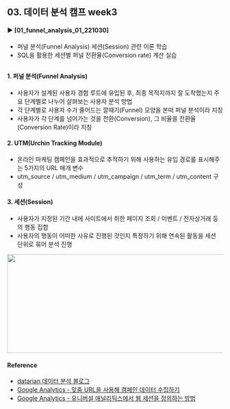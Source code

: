 ####
## 03. 데이터 분석 캠프 week3
#### ► [01_funnel_analysis_01_221030]
- 퍼널 분석(Funnel Analysis) 세션(Session) 관련 이론 학습
- SQL을 활용한 세션별 퍼널 전환율(Conversion rate) 계산 실습
##
#### 1. 퍼널 분석(Funnel Analysis)
- 사용자가 설계된 사용자 경험 루트에 유입된 후, 최종 목적지까지 잘 도착했는지 주요 단계별로 나누어 살펴보는 사용자 분석 방법
- 각 단계별로 사용자 수가 줄어드는 깔때기(Funnel) 모양을 본떠 퍼널 분석이라 지칭
- 사용자가 각 단계를 넘어가는 것을 전환(Conversion), 그 비율을 전환율(Conversion Rate)이라 지칭
#### 2. UTM(Urchin Tracking Module) 
- 온라인 마케팅 캠페인을 효과적으로 추적하기 위해 사용하는 유입 경로를 표시해주는 5가지의 URL 매개 변수
- utm_source / utm_medium / utm_campaign / utm_term / utm_content 구성
#### 3. 세션(Session)
- 사용자가 지정된 기간 내에 사이트에서 취한 페이지 조회 / 이벤트 / 전자상거래 등의 행동 집합
- 사용자의 행동이 어떠한 사유로 진행된 것인지 특정하기 위해 연속된 활동을 세션 단위로 묶어 분석 진행
<img src="https://user-images.githubusercontent.com/109773795/198859313-4ce1f4da-fce8-455c-9bc7-11baec7a812a.png" width="750" height="230"/>

#### Reference 
- [datarian 데이터 분석 블로그](https://www.datarian.io/blog)
- [Google Analytics - 맞춤 URL을 사용해 캠페인 데이터 수집하기](https://support.google.com/analytics/answer/1033863?hl=ko#zippy=%2C%EC%9D%B4-%EB%8F%84%EC%9B%80%EB%A7%90%EC%97%90-%EB%82%98%EC%99%80-%EC%9E%88%EB%8A%94-%EB%82%B4%EC%9A%A9%EC%9D%80-%EB%8B%A4%EC%9D%8C%EA%B3%BC-%EA%B0%99%EC%8A%B5%EB%8B%88%EB%8B%A4)
- [Google Analytics - 유니버설 애널리틱스에서 웹 세션을 정의하는 방법](https://support.google.com/analytics/answer/2731565?hl=ko#zippy=%2C%EC%9D%B4-%EB%8F%84%EC%9B%80%EB%A7%90%EC%97%90-%EB%82%98%EC%99%80-%EC%9E%88%EB%8A%94-%EB%82%B4%EC%9A%A9%EC%9D%80-%EB%8B%A4%EC%9D%8C%EA%B3%BC-%EA%B0%99%EC%8A%B5%EB%8B%88%EB%8B%A4)
